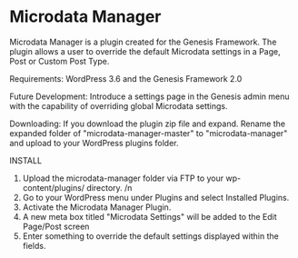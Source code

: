 Microdata Manager
=================

Microdata Manager is a plugin created for the Genesis Framework. The plugin allows a user to override the default Microdata settings in a Page, Post or Custom Post Type.

Requirements: WordPress 3.6 and the Genesis Framework 2.0

Future Development: Introduce a settings page in the Genesis admin menu with the capability of overriding global Microdata settings.

Downloading: If you download the plugin zip file and expand. Rename the expanded folder of "microdata-manager-master" to "microdata-manager" and upload to your WordPress plugins folder.

INSTALL
1. Upload the microdata-manager folder via FTP to your wp-content/plugins/ directory. /n
2. Go to your WordPress menu under Plugins and select Installed Plugins.
3. Activate the Microdata Manager Plugin.
4. A new meta box titled "Microdata Settings" will be added to the Edit Page/Post screen
5. Enter something to override the default settings displayed within the fields.
